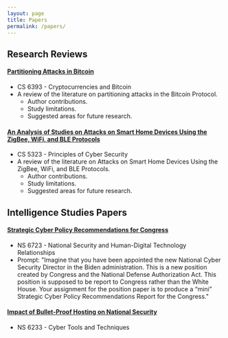 ```yaml
---
layout: page
title: Papers
permalink: /papers/
---
```


## Research Reviews

#### [Partitioning Attacks in Bitcoin](https://drive.google.com/file/d/1EWYSZvHyx2KhLUZWkyZPrPn98_9_vY_P/view?usp=sharing)
- CS 6393 - Cryptocurrencies and Bitcoin
- A review of the literature on partitioning attacks in the Bitcoin Protocol.
  - Author contributions.
  - Study limitations.
  - Suggested areas for future research.

#### [An Analysis of Studies on Attacks on Smart Home Devices Using the ZigBee, WiFi, and BLE Protocols](https://drive.google.com/file/d/1xeoe8On5dyQbtXZ3Eccfr4a5J4qM7z2E/view?usp=sharing)
- CS 5323 - Principles of Cyber Security
- A review of the literature on Attacks on Smart Home Devices Using the ZigBee, WiFi, and BLE Protocols.
  - Author contributions.
  - Study limitations.
  - Suggested areas for future research.


## Intelligence Studies Papers

#### [Strategic Cyber Policy Recommendations for Congress](https://tfrank0651.github.io/papers/NS/1/)
- NS 6723 - National Security and Human-Digital Technology Relationships
- Prompt: "Imagine that you have been appointed the new National Cyber Security Director in the Biden administration.  This is a new position created by Congress and the National Defense Authorization Act.  This position is supposed to be report to Congress rather than the White House.   Your assignment for the position paper is to produce a “mini” Strategic Cyber Policy Recommendations Report for the Congress."

#### [Impact of Bullet-Proof Hosting on National Security](https://drive.google.com/file/d/1t64MYz0JQ5Q878l8FNwxh877nMbkaB4P/view?usp=sharing)
- NS 6233 - Cyber Tools and Techniques

